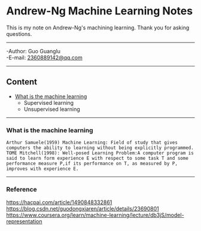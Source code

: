# Andrew-Ng Machine Learning Notes
This is my note on Andrew-Ng's machining learning. Thank you for asking questions.

******************

-Author: Guo Guanglu  
-E-mail: 2360889142@qq.com

***
## Content
* [What is the machine learning](#'What+is+the+machine+learning')  
	* Supervised learning  
	* Unsupervised learning    
***
### What is the machine learning
```
Arthur Samuele(1959) Machine Learning: Field of study that gives computers the ability to learning without being explicitly programmed.
TOME Mitchell(1998): Well-posed Learning Problem:A computer program is said to learn form experience E with respect to some task T and some performance measure P,if its performance on T, as measured by P, improves with experience E.
```


**********

### Reference
https://hacpai.com/article/1490848332861  
https://blog.csdn.net/guodongxiaren/article/details/23690801  
https://www.coursera.org/learn/machine-learning/lecture/db3jS/model-representation  


